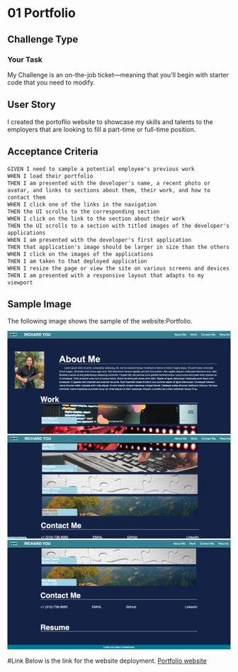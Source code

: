 # 01 Portfolio

## Challenge Type

### Your Task
My Challenge is an on-the-job ticket&mdash;meaning that you'll begin with starter code that you need to modify. 

## User Story

I created the portoflio website to showcase my skills and talents to the employers that are looking to fill a part-time or full-time position. 

## Acceptance Criteria

```
GIVEN I need to sample a potential employee's previous work
WHEN I load their portfolio
THEN I am presented with the developer's name, a recent photo or avatar, and links to sections about them, their work, and how to contact them
WHEN I click one of the links in the navigation
THEN the UI scrolls to the corresponding section
WHEN I click on the link to the section about their work
THEN the UI scrolls to a section with titled images of the developer's applications
WHEN I am presented with the developer's first application
THEN that application's image should be larger in size than the others
WHEN I click on the images of the applications
THEN I am taken to that deployed application
WHEN I resize the page or view the site on various screens and devices
THEN I am presented with a responsive layout that adapts to my viewport
```

## Sample Image

The following image shows the sample of the website:Portfolio.

![Sample image 1 of 3 Portfolio website](./assets/images/sample-image-1.png)
![Sample image 2 of 3 Portfolio website](./assets/images/sample-image-2.png)
![Sample image 3 of 3 Portfolio website](./assets/images/sample-image-3.png)

#Link
Below is the link for the website deployment.
[Portfolio website](https://yichanyourichard.github.io/02-Challenge-Portfolio/)
